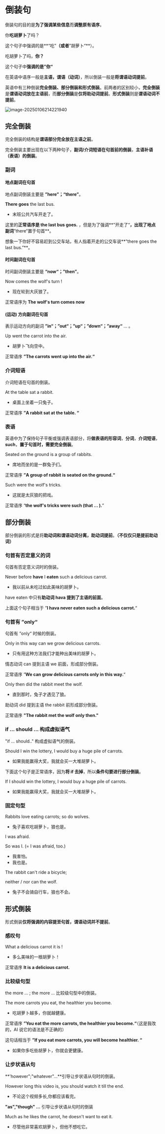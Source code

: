 # 倒装句

倒装句的目的是**为了强调某些信息**而**调整原有语序**。

你**吃胡萝卜**了吗？

这个句子中强调的是**“吃”**（或者**”胡萝卜“**）。



吃胡萝卜了吗，**你？**

这个句子中**强调的是”你“**



在英语中语序一般是**主语，谓语（动词）**，所以倒装一般是**将谓语动词提前**。

英语中有三种倒装**完全倒装、部分倒装和形式倒装**。前两者的区别较小，**完全倒装**是**谓语动词放在主语前**，而**部分倒装**是**仅将助动词提前**。**形式倒装**则是**谓语动词不提前**。



![image-20250106214221940](./images/%E5%80%92%E8%A3%85%E5%8F%A5.assets/image-20250106214221940.png)



## 完全倒装

完全倒装的结构是**谓语部分完全放在主语之前**。

完全倒装主要出现在以下两种句子，**副词/介词短语在句首前的倒装**，**主语补语（表语）的倒装**。



### 副词



#### 地点副词在句首

地点副词倒装主要是 **”here”；“there”**。



**There goes** the last bus.

- 末班公共汽车开走了。



这里的**正常语序是 the last bus goes.** ，但是为了强调**”开走了“**，出现了地点副词**”there“置于句首**。

想象一下你好不容易赶到公交车站，有人指着开走的公交车说**”there goes the last bus.”**。



#### 时间副词在句首

时间副词倒装主要是 **“now“；”then”**。



Now comes the wolf's turn !

- 现在轮到大灰狼了。



正常语序为 **The wolf's turn comes now**



#### (运动) 方向副词在句首

表示运动方向的副词 **”in“；”out“；”up“；”down“；”away“** ... 。



Up went the carrot into the air.

- 胡萝卜飞向空中。



正常语序 **”The carrots went up into the air.“**



### 介词短语

介词短语在句首的倒装。



At the table sat a rabbit.

- 桌面上坐着一只兔子。



正常语序 **”A rabbit sat at the table. “**



### 表语

英语中为了保持句子平衡或强调表语部分，将**做表语的形容词**，**分词**，**介词短语**，**such**，**置于句首时，需要完全倒装**。



Seated on the ground is a group of rabbits.

- 席地而坐的是一群兔子们。

正常语序 **”A group of rabbit is seated on the ground.“**



Such were the wolf's tricks.

- 这就是太灰狼的把戏。

正常语序 “**the wolf's tricks were such (that ... ).**”



## 部分倒装

部分倒装的形式是将**助动词和谓语动词分离，助动词提前**。**（不仅仅只是提前助动词）**



### 句首有否定意义的词

句首有否定意义词时的倒装。



Never before **have** I **eaten** such a delicious carrot.

- 我以前从未吃过如此美味的胡萝卜。



have eaten 中只有**助动词 hava 提到了主语的前面**。

上面这个句子相当于 ”**I hava never eaten such a delicious carrot.**“



### 句首有 ”only“

句首有 ”only“ 时候的倒装。



Only in this way can we grow delicious carrots.

- 只有用这种方法我们才能种出美味的胡萝卜。



情态动词 can 提到主语 we 前面，形成部分倒装。

正常语序 ”**We can grow delicious carrots only in this way.**“



Only then did the rabbit meet the wolf.

- 直到那时，兔子才遇见了狼。



助动词 did 提到主语 the rabbit 前形成部分倒装。

正常语序 **"The rabbit met the wolf only then."**



### if ... should ... 构成虚拟语气

"if ... should.." 构成虚拟语气的倒装。



Should I win the lottery, I would buy a huge pile of carrots.

- 如果我能赢得大奖，我就会买一大堆胡萝卜。



下面这个句子是正常语序，因为**将 if 去掉**，所以**条件句要进行部分倒装**。

If I should win the lottery, I would buy a huge pile of carrots.

- 如果我能赢得大奖，我就会买一大堆胡萝卜。



### 固定句型

Rabbits love eating carrots; so do wolves.

- 兔子喜欢吃胡萝卜，狼也是。



I was afraid.

So was I. (= I was afraid, too.)

- 我害怕。
- 我也是。



The rabbit can't ride a bicycle;

neither / nor can the wolf.

- 兔子不会骑自行车，狼也不会。



## 形式倒装

形式倒装**仅将强调的内容提至句首，谓语动词并不提前**。



### 感叹句

What a delicious carrot it is !

- 多么美味的一根胡萝卜！



正常语序 **It is a delicious carrot.**



### 比较级句型

the more ... ; the more ... 比较级句型中的倒装。



The more carrots you eat, the healthier you become.

- 吃胡萝卜越多，你就越健康。



正常语序 **”You eat the more carrots, the healthier you become.“**（这是我改的，AI 说它的语法是不正确的）



这句话相当于 **”If you eat more carrots, you will become healthier. “**

- 如果你多吃些胡萝卜，你就会更健康。



### 让步状语从句

**'however";"whatever"...**引导让步状语从句时的倒装。



However long this video is, you should watch it till the end.

- 不论这个视频多长,你都应该看完。





**"as","though" ...** 引导让步状语从句时的倒装



Much as he likes the carrot, he doesn't want to eat it.

- 尽管他非常喜欢胡萝卜，但他不想吃它。